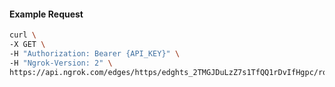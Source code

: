 <!-- Code generated for API Clients. DO NOT EDIT. -->

#### Example Request

```bash
curl \
-X GET \
-H "Authorization: Bearer {API_KEY}" \
-H "Ngrok-Version: 2" \
https://api.ngrok.com/edges/https/edghts_2TMGJDuLzZ7s1TfQQ1rDvIfHgpc/routes/edghtsrt_2TMGJBL2QsvCC1QHIenm86G21ik
```

